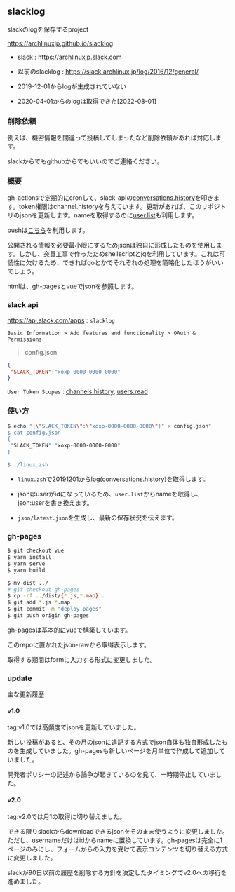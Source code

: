 ## slacklog

slackのlogを保存するproject

https://archlinuxjp.github.io/slacklog

- slack : https://archlinuxjp.slack.com

- 以前のslacklog : https://slack.archlinux.jp/log/2016/12/general/

- 2019-12-01からlogが生成されていない

- 2020-04-01からのlogは取得できた[2022-08-01]

### 削除依頼

例えば、機密情報を間違って投稿してしまったなど削除依頼があれば対応します。

slackからでもgithubからでもいいのでご連絡ください。

### 概要

gh-actionsで定期的にcronして、slack-apiの[conversations.history](https://api.slack.com/methods/conversations.history)を叩きます。token権限はchannel.historyを与えています。更新があれば、このリポジトリのjsonを更新します。nameを取得するのに[user.list](https://api.slack.com/methods/users.list)も利用します。

pushは[こちら](https://github.com/marketplace/actions/github-push)を利用します。

公開される情報を必要最小限にするためjsonは独自に形成したものを使用します。しかし、突貫工事で作ったためshellscriptとjqを利用しています。これは可読性に欠けるため、できればgoとかでそれぞれの処理を簡略化したほうがいいでしょう。

htmlは、gh-pagesとvueでjsonを参照します。

### slack api

https://api.slack.com/apps : `slacklog`

`Basic Information > Add features and functionality > OAuth & Permissions`

> config.json

```json
{
 "SLACK_TOKEN":"xoxp-0000-0000-0000"
}
```

`User Token Scopes` : [channels:history](https://api.slack.com/scopes/channels:history), [users:read](https://api.slack.com/scopes/users:read)

### 使い方

```sh
$ echo "{\"SLACK_TOKEN\":\"xoxp-0000-0000-0000\"}" > config.json"
$ cat config.json
{
 "SLACK_TOKEN":"xoxp-0000-0000-0000"
}

$ ./linux.zsh
```

- `linux.zsh`で20191201からlog(conversations.history)を取得します。

- jsonはuserがidになっているため、`user.list`からnameを取得し、json:userを書き換えます。

- `json/latest.json`を生成し、最新の保存状況を伝えます。

### gh-pages

```sh
$ git checkout vue
$ yarn install
$ yarn serve
$ yarn build

$ mv dist ../
# git checkout gh-pages
$ cp -rf ../dist/{*.js,*.map} .
$ git add *.js *.map
$ git commit -m "deploy pages"
$ git push origin gh-pages
```

gh-pagesは基本的にvueで構築しています。

このrepoに置かれたjson-rawから取得表示します。

取得する期間はformに入力する形式に変更しました。

### update

主な更新履歴

#### v1.0

tag:v1.0では高頻度でjsonを更新していました。

新しい投稿があると、その月のjsonに追記する方式でjson自体も独自形成したものを生成していました。gh-pagesも新しいページを月単位で作成して追加していました。

開発者ポリシーの記述から論争が起きているのを見て、一時期停止していました。

#### v2.0

tag:v2.0では月1の取得に切り替えました。

できる限りslackからdownloadできるjsonをそのまま使うように変更しました。ただし、usernameだけはidからnameに置換しています。gh-pagesは完全に1ページのみにし、フォームからの入力を受けて表示コンテンツを切り替える方式に変更しました。

slackが90日以前の履歴を削除する方針を決定したタイミングでv2.0への移行を進めました。

